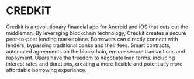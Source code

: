 # CREDKiT

Credkit is a revolutionary financial app for Android and iOS that cuts out the middleman. By leveraging blockchain technology, Credkit creates a secure peer-to-peer lending marketplace. Borrowers can directly connect with lenders, bypassing traditional banks and their fees.  Smart contracts, automated agreements on the blockchain, ensure secure transactions and repayment.  Users have the freedom to negotiate loan terms, including interest rates and durations, creating a more flexible and potentially more affordable borrowing experience. 
